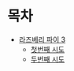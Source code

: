 # 목차

* [라즈베리 파이 3](chapter1/000_README.md)
    * [첫번째 시도](chapter1/001.md)
    * [두번째 시도](chapter1/002.md)
